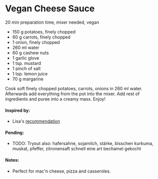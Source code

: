 # Vegan Cheese Sauce
20 min preparation time, mixer needed, vegan

* 150 g potatoes, finely chopped
* 60 g carrots, finely chopped
* 1 onion, finely chopped
* 260 ml water
* 60 g cashew nuts
* 1 garlic glove
* 1 tsp. mustard
* 1 pinch of salt
* 1 tsp. lemon juice
* 70 g margarine

Cook soft finely chopped potatoes, carrots, onions in 260 ml water. Afterwards add everything from the pot into the mixer. Add rest of ingredients and puree into a creamy mass. Enjoy!

#### Inspired by: 
* Lisa's [recommendation](https://www.chefkoch.de/rezepte/2767641428688355/Vegane-Mac-n-Cheese-Kaesesauce-auch-zum-Ueberbacken.html)

#### Pending: 
* TODO: Tryout also: hafersahne, sojamilch, stärke, bisschen kurkuma, muskat, pfeffer, zitronensaft schnell eine art bechamel gekocht

#### Notes: 
* Perfect for mac'n cheese, pizza and casseroles.
